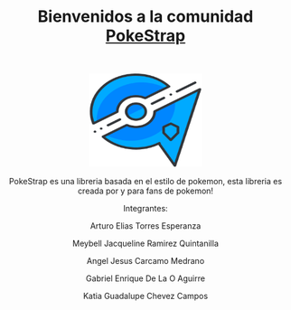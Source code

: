<h1 align="center">Bienvenidos a la comunidad <a href=''>PokeStrap</a></h1><br>

<p align="center">
  <a href="https://getbootstrap.com/">
    <img src="./page/img/logo.png" alt="Bootstrap logo" width="200" height="165">
  </a>
</p>

<p align="center">
  PokeStrap es una libreria basada en el estilo de pokemon, esta libreria es creada por y para fans de pokemon!
</p>

<p align="center">Integrantes:</p>
<p align="center">Arturo Elias Torres Esperanza</p>
<p align="center">Meybell Jacqueline Ramirez Quintanilla</p>
<p align="center">Angel Jesus Carcamo Medrano</p>
<p align="center">Gabriel Enrique De La O Aguirre</p>
<p align="center">Katia Guadalupe Chevez Campos</p>
